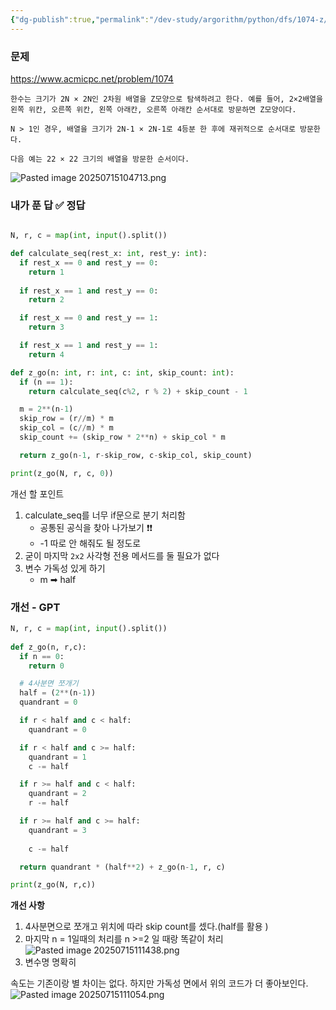 ```yaml
---
{"dg-publish":true,"permalink":"/dev-study/argorithm/python/dfs/1074-z/","noteIcon":"","created":"2025-07-15T10:45:55.911+09:00","updated":"2025-07-21T10:18:25.781+09:00"}
---
```



### 문제 

https://www.acmicpc.net/problem/1074

```plaintext
한수는 크기가 2N × 2N인 2차원 배열을 Z모양으로 탐색하려고 한다. 예를 들어, 2×2배열을 왼쪽 위칸, 오른쪽 위칸, 왼쪽 아래칸, 오른쪽 아래칸 순서대로 방문하면 Z모양이다.

N > 1인 경우, 배열을 크기가 2N-1 × 2N-1로 4등분 한 후에 재귀적으로 순서대로 방문한다.

다음 예는 22 × 22 크기의 배열을 방문한 순서이다.
```

![Pasted image 20250715104713.png](/img/user/supporter/image/Pasted%20image%2020250715104713.png)

### 내가 푼 답 ✅ 정답 


```python

N, r, c = map(int, input().split())

def calculate_seq(rest_x: int, rest_y: int):
  if rest_x == 0 and rest_y == 0:
    return 1
    
  if rest_x == 1 and rest_y == 0:
    return 2

  if rest_x == 0 and rest_y == 1:
    return 3

  if rest_x == 1 and rest_y == 1:
    return 4

def z_go(n: int, r: int, c: int, skip_count: int):
  if (n == 1):
    return calculate_seq(c%2, r % 2) + skip_count - 1

  m = 2**(n-1)  
  skip_row = (r//m) * m
  skip_col = (c//m) * m
  skip_count += (skip_row * 2**n) + skip_col * m

  return z_go(n-1, r-skip_row, c-skip_col, skip_count)

print(z_go(N, r, c, 0))
```


개선 할 포인트 

1. calculate_seq를 너무 if문으로 분기 처리함 
	- 공통된 공식을 찾아 나가보기 ❗❗
	- -1 따로 안 해줘도 될 정도로 
2. 굳이 마지막 `2x2` 사각형 전용 메서드를 둘 필요가 없다 
3. 변수 가독성 있게 하기 
	- m ➡  half

### 개선 - GPT
```python
N, r, c = map(int, input().split())
  
def z_go(n, r,c):
  if n == 0:
    return 0

  # 4사분면 쪼개기
  half = (2**(n-1))
  quandrant = 0

  if r < half and c < half:
    quandrant = 0

  if r < half and c >= half:
    quandrant = 1
    c -= half

  if r >= half and c < half:
    quandrant = 2
    r -= half

  if r >= half and c >= half:
    quandrant = 3
		
    c -= half

  return quandrant * (half**2) + z_go(n-1, r, c)

print(z_go(N, r,c))
```
**개선 사항**
1. 4사분면으로 쪼개고 위치에 따라 skip count를 셌다.(half를 활용 )
2. 마지막 n = 1일때의 처리를 n >=2 일 때랑 똑같이 처리 
	![Pasted image 20250715111438.png](/img/user/supporter/image/Pasted%20image%2020250715111438.png)
3. 변수명 명확히 

속도는 기존이랑 별 차이는 없다.
하지만 가독성 면에서 위의 코드가 더 좋아보인다.
![Pasted image 20250715111054.png](/img/user/supporter/image/Pasted%20image%2020250715111054.png)